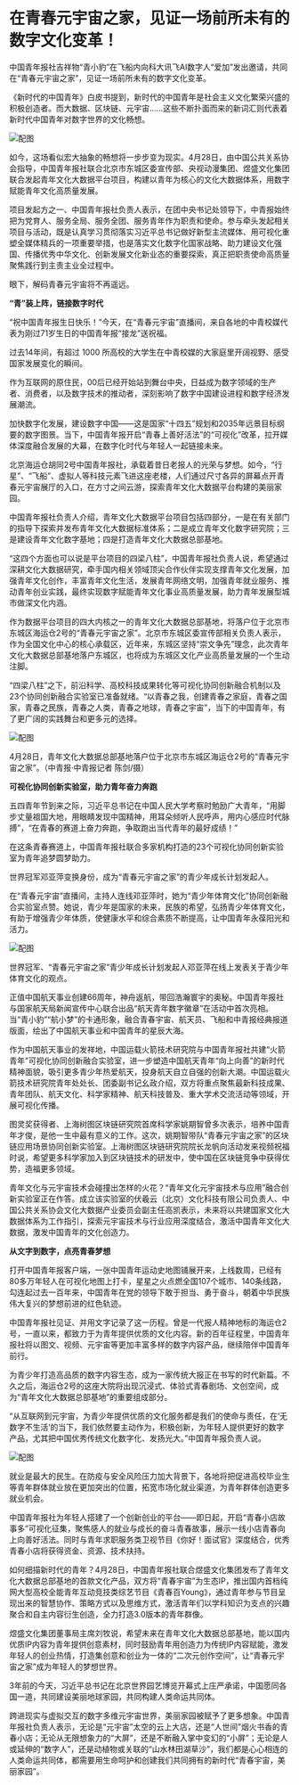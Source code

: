 # 在青春元宇宙之家，见证一场前所未有的数字文化变革！


中国青年报社吉祥物“青小豹”在飞船内向科大讯飞AI数字人“爱加”发出邀请，共同在“青春元宇宙之家”，见证一场前所未有的数字文化变革。

《新时代的中国青年》白皮书提到，新时代的中国青年是社会主义文化繁荣兴盛的积极创造者。而大数据、区块链、元宇宙……这些不断扑面而来的新词汇则代表着新时代中国青年对数字世界的文化畅想。

![配图](7af40ad162d9f2d3b32e26e56215ca196227cc85.png)

如今，这场看似宏大抽象的畅想将一步步变为现实。4月28日，由中国公共关系协会指导，中国青年报社联合北京市东城区委宣传部、央视动漫集团、煜盛文化集团联合发起青年文化大数据平台项目，构建以青年为核心的文化大数据体系，用数字赋能青年文化高质量发展。

项目发起方之一、中国青年报社负责人表示，在团中央书记处领导下，中青报始终把为党育人、服务全局、服务全团、服务青年作为职责和使命。参与牵头发起相关项目与活动，既是认真学习贯彻落实习近平总书记做好新型主流媒体、用可视化重塑全媒体精兵的一项重要举措，也是落实文化数字化国家战略、助力建设文化强国、传播优秀中华文化、创新发展文化新业态的重要探索，真正把职责使命高质量聚焦践行到主责主业全过程中。

眼下，解码青春元宇宙将不再遥远。

**“青”装上阵，链接数字时代**

“祝中国青年报生日快乐！”今天，在“青春元宇宙”直播间，来自各地的中青校媒代表为刚过71岁生日的中国青年报“接龙”送祝福。

过去14年间，有超过 1000 所高校的大学生在中青校媒的大家庭里开阔视野、感受国家发展变化的瞬间。

作为互联网的原住民，00后已经开始站到舞台中央，日益成为数字领域的生产者、消费者，以及数字技术的推动者，深刻影响了数字中国建设进程和数字经济发展潮流。

加快数字化发展，建设数字中国——这是国家“十四五”规划和2035年远景目标纲要的数字图景。当下，中国青年报开启“青春上善好活法”的“可视化”改革，拉开媒体深度融合发展的大幕，在数字化时代与年轻人一起链接未来。

北京海运仓胡同2号中国青年报社，承载着昔日老报人的光荣与梦想。如今，“行星”、“飞船”、虚拟人等科技元素飞进这座老楼，人们通过尺寸各异的屏幕点开青春元宇宙展厅的入口，在方寸之间云游，探索青年文化大数据平台构建的美丽家园。

中国青年报社负责人介绍，青年文化大数据平台项目包括四部分，一是在有关部门的指导下探索并发布青年文化大数据标准体系；二是成立青年文化数字研究院；三是建设青年文化数字基地；四是打造青年文化大数据总部基地。

“这四个方面也可以说是平台项目的四梁八柱”，中国青年报社负责人说，希望通过深耕文化大数据研究，牵手国内相关领域顶尖合作伙伴实现支撑青年文化发展，加强青年文化创作，丰富青年文化生活，发展青年网络文明，加强青年就业服务、推动青年创业实践，最终实现数字赋能青年文化事业高质量发展，助力青年发展型城市做深文化内涵。

作为数据平台项目的四大内核之一的青年文化大数据总部基地，将落户位于北京市东城区海运仓2号的“青春元宇宙之家”。北京市东城区委宣传部相关负责人表示，作为全国文化中心的核心承载区，近年来，东城区坚持“崇文争先”理念，此次青年文化大数据总部基地落户东城区，也将成为东城区文化产业高质量发展的一个生动注脚。

“四梁八柱”之下，前沿科学、高校科技成果转化等可视化协同创新融合机制以及23个协同创新融合实验室已准备就绪。“以青春之我，创建青春之家庭，青春之国家，青春之民族，青春之人类，青春之地球，青春之宇宙”，当下的中国青年，有了更广阔的实践舞台和更多元的选择。

![配图](d058ccbf6c81800a6a2381a50acc73f0808b475e.jpg)

4月28日，青年文化大数据总部基地落户位于北京市东城区海运仓2号的“青春元宇宙之家”。（中青报·中青报记者 陈剑/摄）

**可视化协同创新实验室，助力青年奋力奔跑**

五四青年节到来之际，习近平总书记在中国人民大学考察时勉励广大青年，“用脚步丈量祖国大地，用眼睛发现中国精神，用耳朵倾听人民呼声，用内心感应时代脉搏”，“在青春的赛道上奋力奔跑，争取跑出当代青年的最好成绩！”

在这条青春赛道上，中国青年报社联合多家机构打造的23个可视化协同创新实验室为青年追梦圆梦助力。

世界冠军邓亚萍变换身份，成为“青春元宇宙之家”的青少年成长计划发起人。

在“青春元宇宙”直播间，主持人连线邓亚萍时，她为“青少年体育文化”协同创新融合实验室点赞。她说，青少年是国家的未来，民族的希望，弘扬青少年体育文化，有助于增强青少年体质，使健康水平和综合素质不断提高，让中国青年永葆阳光和活力。

![配图](1b4c510fd9f9d72a80075ec060d3683e369bbb94.jpg)

世界冠军、“青春元宇宙之家”青少年成长计划发起人邓亚萍在线上发表关于青少年体育文化的观点。

正值中国航天事业创建66周年，神舟返航，带回浩瀚寰宇的奥秘。中国青年报社与国家航天局新闻宣传中心联合出品“航天青年数字徽章”在活动中首次亮相。当“青小豹”“航小梦”的卡通形象，融合青春宇宙、航天员、飞船和中青报经典报道版面，绘出了中国航天事业和中国青年的星辰大海。

作为中国航天事业的发祥地，中国运载火箭技术研究院与中国青年报社共建“火箭青年”可视化协同创新融合实验室，进一步塑造中国航天青年“向上向善”的新时代精神面貌，吸引更多青少年热爱航天，投身航天自立自强的创新大潮。中国运载火箭技术研究院青年处处长、团委副书记幺政介绍，双方将重点聚焦最新科技成果、青年团队、航天文化、科学家精神、航天科技普及、重大学术交流活动等领域，开展可视化传播。

图灵奖获得者、上海树图区块链研究院首席科学家姚期智曾多次表示，培养中国青年才俊，是他一生中最有意义的工作。这次，姚期智带队“青春元宇宙之家”的区块链应用场景协同创新实验室。上海树图区块链研究院院长龙帆向活动发来视频祝福时说，希望更多科学家加入到区块链技术的研发中，使中国在区块链竞争中获得优势，造福更多领域。

青年文化与元宇宙技术会碰撞出怎样的火花？“青年文化元宇宙技术与应用”融合创新实验室正在作答。成立该实验室的伏羲云（北京）文化科技有限公司负责人、中国公共关系协会文化大数据产业委员会副主任高凯表示，未来将以共建国家文化大数据体系为工作指引，探索元宇宙技术与行业应用深度结合，激活中国青年文化大数据，激发中国青年的文化创造力。

**从文字到数字，点亮青春梦想**

打开中国青年报客户端，一张中国青年运动史地图铺展开来，上线数周，已经有80多万年轻人在可视化地图上打卡，星星之火点燃全国107个城市、140条线路，勾连起过去一百年来，中国青年在党的领导下敢于担当、勇于奋斗，朝着中华民族伟大复兴的梦想前进的红色轨迹。

中国青年报社见证、并用文字记录了这一历程。曾是一代报人精神地标的海运仓2号，一直以来，都致力于为青年提供优质的文化内容。新的百年征程里，中国青年报社将以图文、视频、元宇宙等更加丰富多样的数字内容产品，继续陪伴中国青年前行。

为青少年打造高品质的数字内容生态，成为一家传统大报正在书写的时代新篇。不久之后，海运仓2号的这座大院将出现沉浸式、体验式青春剧场、文创空间，成为“青年文化大数据总部基地”的重要组成部分。

“从互联网到元宇宙，为青少年提供优质的文化服务都是我们的使命与责任，在‘无数字不生活’的当下，我们依然要主动作为，积极创新，为年轻人提供更好的数字产品，尤其把中国优秀传统文化数字化、发扬光大。”中国青年报负责人说。

![配图](314e251f95cad1c8e7f1a282b1c72703cb3d51d4.jpg)

就业是最大的民生。在防疫与安全风险压力加大背景下，各地将把促进高校毕业生等青年群体就业放在更加突出的位置，拓宽市场化就业渠道，为青年群体创造更多就业机会。

中国青年报社为年轻人搭建了一个创新创业的平台——即日起，开启“青春小店故事多”可视化征集，聚焦感人的就业与成长的奋斗青春故事，展示一线小店青春向上向善好活法。同时与青年求职服务类卫视节目《你好！面试官》深度结合，优秀青春小店将获得资金、资源、技术扶持。

如何细描新时代的青年？4月28日，中国青年报社联合煜盛文化集团发布了青年文化大数据总部基地的首款文化产品，双方将“青春宇宙”为生态IP，推出国内首档纯网大型高校全能青年互动竞技类综艺节目《青春百Young》，通过青年参与节目呈现出来的智慧协作、策略方式以及思维方式，激活青年们以学科知识为支点的兴趣聚合和自主内容衍生创造，全力打造3.0版本的青年群像。

煜盛文化集团董事局主席刘牧说，希望未来在青年文化大数据总部基地，能以国内优质IP内容为青年提供创意素材，同时鼓励青年用创造力为传统IP内容赋能，激发年轻人的创业热情，打造集创意和创业为一体的“二次元创作空间”，让“青春元宇宙之家”成为年轻人的梦想世界。

3年前的今天，习近平总书记在北京世界园艺博览开幕式上庄严承诺，中国愿同各国一道，共同建设美丽地球家园，共同构建人类命运共同体。

跨进现实与虚拟交互的数字多维元宇宙世界，美丽家园被赋予了更多想象。中国青年报社负责人表示，无论是“元宇宙”太空的云上大店，还是“人世间”烟火书香的青春小店；无论从无限想象力的“大屏”，还是不断融入掌中变幻的“小屏”；无论是人或延伸的“数字人”，还是动植物或关联的“山水林田湖草沙”，我们都是心心相连的人类命运共同体，都需要用生命呵护和创建我们共同拥有的新时代“青春宇宙，美丽家园”。
